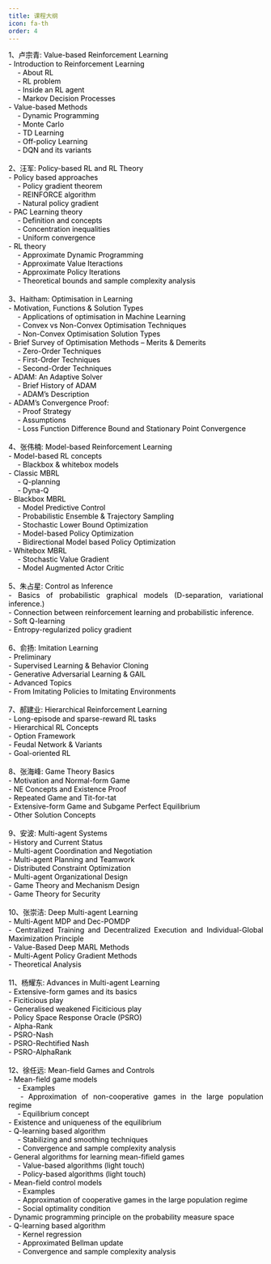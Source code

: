 ```yaml
--- 
title: 课程大纲 
icon: fa-th 
order: 4 
--- 
```

<p style="text-align:justify; text-justify:inter-ideograph;color: black">
1、卢宗青: Value-based Reinforcement Learning <br />
- Introduction to Reinforcement Learning <br />
    &emsp; - About RL <br />
    &emsp; - RL problem <br />
    &emsp; - Inside an RL agent <br />
    &emsp; - Markov Decision Processes <br />
- Value-based Methods <br />
    &emsp; - Dynamic Programming <br />
    &emsp; - Monte Carlo <br />
    &emsp; - TD Learning <br />
    &emsp; - Off-policy Learning <br />
    &emsp; - DQN and its variants <br />
<br />
2、汪军: Policy-based RL and RL Theory <br />
- Policy based approaches <br />
    &emsp; - Policy gradient theorem <br />
    &emsp; - REINFORCE algorithm <br />
    &emsp; - Natural policy gradient <br />
- PAC Learning theory <br />
    &emsp; - Definition and concepts <br />
    &emsp; - Concentration inequalities <br />
    &emsp; - Uniform convergence <br />
- RL theory <br />
    &emsp; - Approximate Dynamic Programming <br />
    &emsp; - Approximate Value Iteractions <br />
    &emsp; - Approximate Policy Iterations <br />
    &emsp; - Theoretical bounds and sample complexity analysis <br />
<br />
3、Haitham: Optimisation in Learning <br />
- Motivation, Functions & Solution Types <br />
    &emsp; - Applications of optimisation in Machine Learning <br />
    &emsp; - Convex vs Non-Convex Optimisation Techniques <br />
    &emsp; - Non-Convex Optimisation Solution Types <br />
- Brief Survey of Optimisation Methods – Merits & Demerits <br />
    &emsp; - Zero-Order Techniques <br />
    &emsp; - First-Order Techniques <br />
    &emsp; - Second-Order Techniques <br />
- ADAM: An Adaptive Solver <br />
    &emsp; - Brief History of ADAM <br />
    &emsp; - ADAM’s Description <br />
- ADAM’s Convergence Proof: <br />
    &emsp; - Proof Strategy <br />
    &emsp; - Assumptions <br />
    &emsp; - Loss Function Difference Bound and Stationary Point Convergence <br />
<br />
4、张伟楠: Model-based Reinforcement Learning <br />
- Model-based RL concepts <br />
    &emsp; - Blackbox & whitebox models <br />
- Classic MBRL <br />
    &emsp; - Q-planning <br />
    &emsp; - Dyna-Q <br />
- Blackbox MBRL <br />
    &emsp; - Model Predictive Control <br />
    &emsp; - Probabilistic Ensemble & Trajectory Sampling <br />
    &emsp; - Stochastic Lower Bound Optimization <br />
    &emsp; - Model-based Policy Optimization <br />
    &emsp; - Bidirectional Model based Policy Optimization <br />
- Whitebox MBRL <br />
    &emsp; - Stochastic Value Gradient <br />
    &emsp; - Model Augmented Actor Critic <br />
<br />
5、朱占星: Control as Inference  <br />
- Basics of probabilistic graphical models (D-separation, variational inference.) <br />
- Connection between reinforcement learning and probabilistic inference.  <br />
- Soft Q-learning  <br />
- Entropy-regularized policy gradient <br />
<br />
6、俞扬: Imitation Learning  <br />
- Preliminary <br />
- Supervised Learning & Behavior Cloning <br />
- Generative Adversarial Learning & GAIL <br />
- Advanced Topics <br />
- From Imitating Policies to Imitating Environments <br />
<br />
7、郝建业: Hierarchical Reinforcement Learning <br />
- Long-episode and sparse-reward RL tasks <br />
- Hierarchical RL Concepts <br />
- Option Framework <br />
- Feudal Network & Variants <br />
- Goal-oriented RL <br />
<br />
8、张海峰: Game Theory Basics  <br />
- Motivation and Normal-form Game <br />
- NE Concepts and Existence Proof <br />
- Repeated Game and Tit-for-tat <br />
- Extensive-form Game and Subgame Perfect Equilibrium  <br />
- Other Solution Concepts <br />
<br />
9、安波: Multi-agent Systems  <br />
- History and Current Status <br />
- Multi-agent Coordination and Negotiation <br />
- Multi-agent Planning and Teamwork <br />
- Distributed Constraint Optimization <br />
- Multi-agent Organizational Design <br />
- Game Theory and Mechanism Design <br />
- Game Theory for Security <br />
<br />
10、张崇洁: Deep Multi-agent Learning <br />
- Multi-Agent MDP and Dec-POMDP <br />
- Centralized Training and Decentralized Execution and Individual-Global Maximization Principle <br />
- Value-Based Deep MARL Methods <br />
- Multi-Agent Policy Gradient Methods <br />
- Theoretical Analysis  <br />
<br />
11、杨耀东: Advances in Multi-agent Learning <br />
- Extensive-form games and its basics <br />
- Ficiticious play <br />
- Generalised weakened Ficiticious play <br />
- Policy Space Response Oracle (PSRO) <br />
- Alpha-Rank <br />
- PSRO-Nash <br />
- PSRO-Rechtified Nash <br />
- PSRO-AlphaRank <br />
<br />
12、徐任远: Mean-field Games and Controls <br />
- Mean-field game models  <br />
    &emsp; - Examples  <br />
    &emsp; - Approximation of non-cooperative games in the large population regime  <br />
    &emsp; - Equilibrium concept  <br />
- Existence and uniqueness of the equilibrium  <br />
- Q-learning based algorithm  <br />
    &emsp; - Stabilizing and smoothing techniques  <br />
    &emsp; - Convergence and sample complexity analysis  <br />
- General algorithms for learning mean-fifield games  <br />
    &emsp; - Value-based algorithms (light touch)  <br />
    &emsp; - Policy-based algorithms (light touch) <br />
- Mean-field control models   <br />
    &emsp; - Examples  <br />
    &emsp; - Approximation of cooperative games in the large population regime  <br />
    &emsp; - Social optimality condition  <br />
- Dynamic programming principle on the probability measure space  <br />
- Q-learning based algorithm  <br />
    &emsp; - Kernel regression  <br />
    &emsp; - Approximated Bellman update  <br />
    &emsp; - Convergence and sample complexity analysis <br />
</p>
